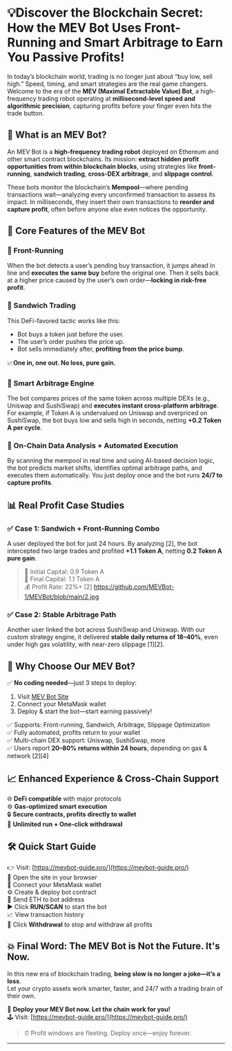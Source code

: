 # 💡Discover the Blockchain Secret: How the MEV Bot Uses Front-Running and Smart Arbitrage to Earn You Passive Profits!

In today’s blockchain world, trading is no longer just about “buy low, sell high.” Speed, timing, and smart strategies are the real game changers. Welcome to the era of the **MEV (Maximal Extractable Value) Bot**, a high-frequency trading robot operating at **millisecond-level speed and algorithmic precision**, capturing profits before your finger even hits the trade button.

## 🧠 What is an MEV Bot?

An MEV Bot is a **high-frequency trading robot** deployed on Ethereum and other smart contract blockchains. Its mission: **extract hidden profit opportunities from within blockchain blocks**, using strategies like **front-running**, **sandwich trading**, **cross-DEX arbitrage**, and **slippage control**.

These bots monitor the blockchain’s **Mempool**—where pending transactions wait—analyzing every unconfirmed transaction to assess its impact. In milliseconds, they insert their own transactions to **reorder and capture profit**, often before anyone else even notices the opportunity.

## 🔧 Core Features of the MEV Bot

### 🚀 Front-Running

When the bot detects a user’s pending buy transaction, it jumps ahead in line and **executes the same buy** before the original one. Then it sells back at a higher price caused by the user’s own order—**locking in risk-free profit**.

### 🥪 Sandwich Trading

This DeFi-favored tactic works like this:
- Bot buys a token just before the user.
- The user’s order pushes the price up.
- Bot sells immediately after, **profiting from the price bump**.

📈**One in, one out. No loss, pure gain.**

### 🔁 Smart Arbitrage Engine

The bot compares prices of the same token across multiple DEXs (e.g., Uniswap and SushiSwap) and **executes instant cross-platform arbitrage**. For example, if Token A is undervalued on Uniswap and overpriced on SushiSwap, the bot buys low and sells high in seconds, netting **+0.2 Token A per cycle**.

### 🧠 On-Chain Data Analysis + Automated Execution

By scanning the mempool in real time and using AI-based decision logic, the bot predicts market shifts, identifies optimal arbitrage paths, and executes them automatically. You just deploy once and the bot runs **24/7 to capture profits**.

## 📊 Real Profit Case Studies

### ✅ Case 1: Sandwich + Front-Running Combo

A user deployed the bot for just 24 hours. By analyzing [2], the bot intercepted two large trades and profited **+1.1 Token A**, netting **0.2 Token A pure gain**.

> 🧮 Initial Capital: 0.9 Token A  
> 🏁 Final Capital: 1.1 Token A  
> 💰 Profit Rate: 22%+ [2]
https://github.com/MEVBot-1/MEVBot/blob/main/2.jpg
### ✅ Case 2: Stable Arbitrage Path

Another user linked the bot across SushiSwap and Uniswap. With our custom strategy engine, it delivered **stable daily returns of 18–40%**, even under high gas volatility, with near-zero slippage [1][2].

## 🤖 Why Choose Our MEV Bot?

✅ **No coding needed**—just 3 steps to deploy:
1. Visit [MEV Bot Site](https://mevbot-guide.pro/)  
2. Connect your MetaMask wallet  
3. Deploy & start the bot—start earning passively!

✅ Supports: Front-running, Sandwich, Arbitrage, Slippage Optimization  
✅ Fully automated, profits return to your wallet  
✅ Multi-chain DEX support: Uniswap, SushiSwap, more  
✅ Users report **20–80% returns within 24 hours**, depending on gas & network [2][4]

## 📈 Enhanced Experience & Cross-Chain Support

🌐 **DeFi compatible** with major protocols  
⚙️ **Gas-optimized smart execution**  
🔒 **Secure contracts, profits directly to wallet**  
🔁 **Unlimited run + One-click withdrawal**

## 🛠 Quick Start Guide

👉 Visit: [https://mevbot-guide.pro/](https://mevbot-guide.pro/)  
🔗 Open the site in your browser  
🔐 Connect your MetaMask wallet  
⚙️ Create & deploy bot contract  
💸 Send ETH to bot address  
▶️ Click **RUN/SCAN** to start the bot  
📈 View transaction history  
🛑 Click **Withdrawal** to stop and withdraw all profits

## 💥 Final Word: The MEV Bot is Not the Future. It's Now.

In this new era of blockchain trading, **being slow is no longer a joke—it’s a loss**.  
Let your crypto assets work smarter, faster, and 24/7 with a trading brain of their own.

🎯 **Deploy your MEV Bot now. Let the chain work for you!**  
🕹️ Visit: [https://mevbot-guide.pro/](https://mevbot-guide.pro/)

> ⏰ Profit windows are fleeting. Deploy once—enjoy forever.

---

